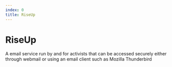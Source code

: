 ```yaml
---
index: 0
title: RiseUp
---
```

# RiseUp

A email service run by and for activists that can be accessed securely either through webmail or using an email client such as Mozilla Thunderbird